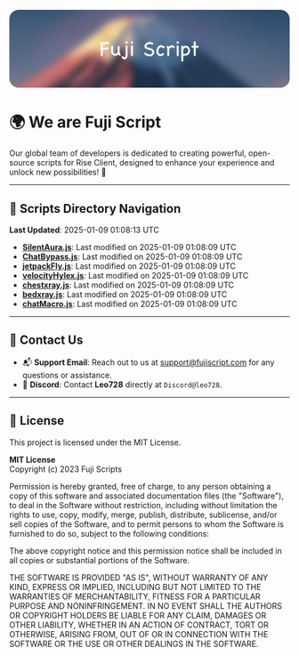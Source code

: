 ![Banner](.github/b.webp)

# 🌍 **We are Fuji Script**

Our global team of developers is dedicated to creating powerful, open-source scripts for Rise Client, designed to enhance your experience and unlock new possibilities! 🌟

---
<!-- SCRIPTS_NAVIGATION_START -->
## 📂 **Scripts Directory Navigation**

**Last Updated**: 2025-01-09 01:08:13 UTC

- **[SilentAura.js](scripts/SilentAura.js)**: Last modified on 2025-01-09 01:08:09 UTC
- **[ChatBypass.js](scripts/ChatBypass.js)**: Last modified on 2025-01-09 01:08:09 UTC
- **[jetpackFly.js](scripts/jetpackFly.js)**: Last modified on 2025-01-09 01:08:09 UTC
- **[velocityHylex.js](scripts/velocityHylex.js)**: Last modified on 2025-01-09 01:08:09 UTC
- **[chestxray.js](scripts/chestxray.js)**: Last modified on 2025-01-09 01:08:09 UTC
- **[bedxray.js](scripts/bedxray.js)**: Last modified on 2025-01-09 01:08:09 UTC
- **[chatMacro.js](scripts/chatMacro.js)**: Last modified on 2025-01-09 01:08:09 UTC

<!-- SCRIPTS_NAVIGATION_END -->

---

## 💬 **Contact Us**  
- 📬 **Support Email**: Reach out to us at [support@fujiscript.com](mailto:support@fujiscript.com) for any questions or assistance.  
- 💬 **Discord**: Contact **Leo728** directly at `Discord@leo728`.

---

## 📜 **License**

This project is licensed under the MIT License.  

**MIT License**  
Copyright (c) 2023 Fuji Scripts  

Permission is hereby granted, free of charge, to any person obtaining a copy of this software and associated documentation files (the "Software"), to deal in the Software without restriction, including without limitation the rights to use, copy, modify, merge, publish, distribute, sublicense, and/or sell copies of the Software, and to permit persons to whom the Software is furnished to do so, subject to the following conditions:  

The above copyright notice and this permission notice shall be included in all copies or substantial portions of the Software.  

THE SOFTWARE IS PROVIDED "AS IS", WITHOUT WARRANTY OF ANY KIND, EXPRESS OR IMPLIED, INCLUDING BUT NOT LIMITED TO THE WARRANTIES OF MERCHANTABILITY, FITNESS FOR A PARTICULAR PURPOSE AND NONINFRINGEMENT. IN NO EVENT SHALL THE AUTHORS OR COPYRIGHT HOLDERS BE LIABLE FOR ANY CLAIM, DAMAGES OR OTHER LIABILITY, WHETHER IN AN ACTION OF CONTRACT, TORT OR OTHERWISE, ARISING FROM, OUT OF OR IN CONNECTION WITH THE SOFTWARE OR THE USE OR OTHER DEALINGS IN THE SOFTWARE.  
